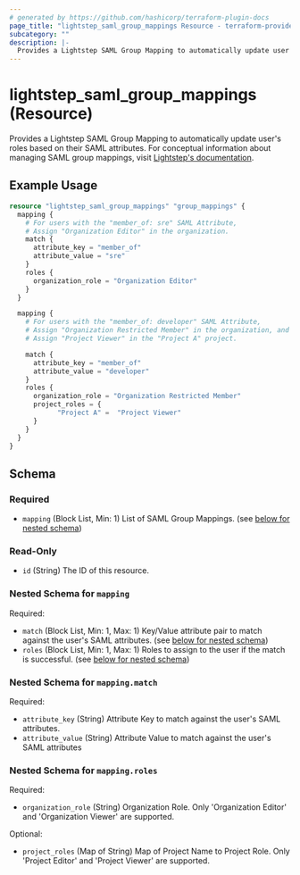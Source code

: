 ```yaml
---
# generated by https://github.com/hashicorp/terraform-plugin-docs
page_title: "lightstep_saml_group_mappings Resource - terraform-provider-lightstep"
subcategory: ""
description: |-
  Provides a Lightstep SAML Group Mapping to automatically update user's roles based on their SAML attributes. For conceptual information about managing SAML group mappings, visit Lightstep's documentation https://docs.lightstep.com/docs/TBD.
---
```


# lightstep_saml_group_mappings (Resource)

Provides a Lightstep SAML Group Mapping to automatically update user's roles based on their SAML attributes. For conceptual information about managing SAML group mappings, visit [Lightstep's documentation](https://docs.lightstep.com/docs/TBD).

## Example Usage

```terraform
resource "lightstep_saml_group_mappings" "group_mappings" {
  mapping {
    # For users with the "member_of: sre" SAML Attribute,
    # Assign "Organization Editor" in the organization.
    match {
      attribute_key = "member_of"
      attribute_value = "sre"
    }
    roles {
      organization_role = "Organization Editor"
    }
  }

  mapping {
    # For users with the "member_of: developer" SAML Attribute,
    # Assign "Organization Restricted Member" in the organization, and
    # Assign "Project Viewer" in the "Project A" project.

    match {
      attribute_key = "member_of"
      attribute_value = "developer"
    }
    roles {
      organization_role = "Organization Restricted Member"
      project_roles = {
            "Project A" =  "Project Viewer"
      }
    }
  }
}
```

<!-- schema generated by tfplugindocs -->
## Schema

### Required

- `mapping` (Block List, Min: 1) List of SAML Group Mappings. (see [below for nested schema](#nestedblock--mapping))

### Read-Only

- `id` (String) The ID of this resource.

<a id="nestedblock--mapping"></a>
### Nested Schema for `mapping`

Required:

- `match` (Block List, Min: 1, Max: 1) Key/Value attribute pair to match against the user's SAML attributes. (see [below for nested schema](#nestedblock--mapping--match))
- `roles` (Block List, Min: 1, Max: 1) Roles to assign to the user if the match is successful. (see [below for nested schema](#nestedblock--mapping--roles))

<a id="nestedblock--mapping--match"></a>
### Nested Schema for `mapping.match`

Required:

- `attribute_key` (String) Attribute Key to match against the user's SAML attributes.
- `attribute_value` (String) Attribute Value to match against the user's SAML attributes


<a id="nestedblock--mapping--roles"></a>
### Nested Schema for `mapping.roles`

Required:

- `organization_role` (String) Organization Role. Only 'Organization Editor' and 'Organization Viewer' are supported.

Optional:

- `project_roles` (Map of String) Map of Project Name to Project Role. Only 'Project Editor' and 'Project Viewer' are supported.

